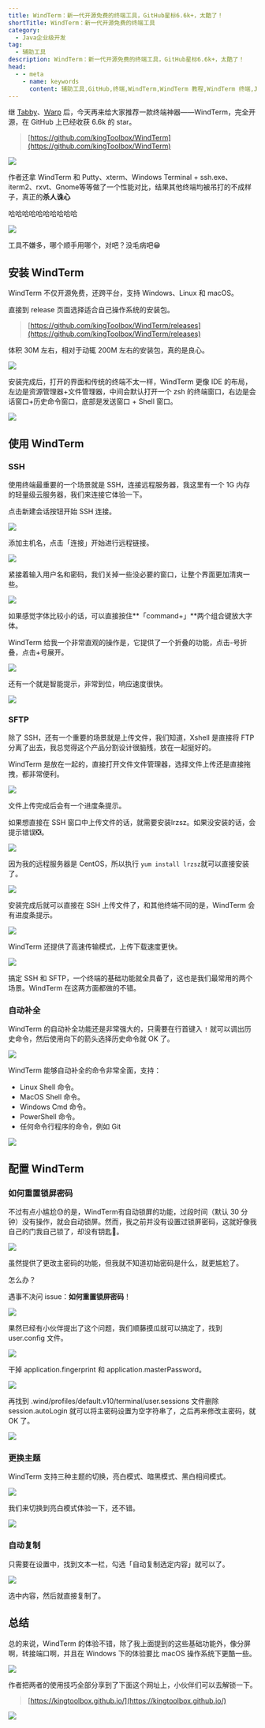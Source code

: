 ```yaml
---
title: WindTerm：新一代开源免费的终端工具，GitHub星标6.6k+，太酷了！
shortTitle: WindTerm：新一代开源免费的终端工具
category:
  - Java企业级开发
tag:
  - 辅助工具
description: WindTerm：新一代开源免费的终端工具，GitHub星标6.6k+，太酷了！
head:
  - - meta
    - name: keywords
      content: 辅助工具,GitHub,终端,WindTerm,WindTerm 教程,WindTerm 终端,Java企业级开发
---
```


继 [Tabby](https://tobebetterjavaer.com/gongju/tabby.html)、[Warp](https://tobebetterjavaer.com/gongju/warp.html) 后，今天再来给大家推荐一款终端神器——WindTerm，完全开源，在 GitHub 上已经收获 6.6k 的 star。

>[https://github.com/kingToolbox/WindTerm](https://github.com/kingToolbox/WindTerm)

![](http://cdn.tobebetterjavaer.com/tobebetterjavaer/images/gongju/windterm-5220349e-fb8b-41c8-94c7-9d37b0eeaa82.png)

作者还拿 WindTerm 和 Putty、xterm、Windows Terminal + ssh.exe、iterm2、rxvt、Gnome等等做了一个性能对比，结果其他终端均被吊打的不成样子，真正的**杀人诛心**

哈哈哈哈哈哈哈哈哈哈


![](http://cdn.tobebetterjavaer.com/tobebetterjavaer/images/gongju/windterm-d2958336-7d9b-46a5-9fd4-224b195dba03.png)

工具不嫌多，哪个顺手用哪个，对吧？没毛病吧😁


## 安装 WindTerm

WindTerm 不仅开源免费，还跨平台，支持 Windows、Linux 和 macOS。

直接到 release 页面选择适合自己操作系统的安装包。

>[https://github.com/kingToolbox/WindTerm/releases](https://github.com/kingToolbox/WindTerm/releases)

体积 30M 左右，相对于动辄 200M 左右的安装包，真的是良心。

![](http://cdn.tobebetterjavaer.com/tobebetterjavaer/images/gongju/windterm-f7abe795-d43b-4f53-93a5-e59241d45930.png)

安装完成后，打开的界面和传统的终端不太一样，WindTerm 更像 IDE 的布局，左边是资源管理器+文件管理器，中间会默认打开一个 zsh 的终端窗口，右边是会话窗口+历史命令窗口，底部是发送窗口 + Shell 窗口。

![](http://cdn.tobebetterjavaer.com/tobebetterjavaer/images/gongju/windterm-28d20f75-c5d0-47bf-96db-a2f470f03c42.png)

## 使用 WindTerm

### SSH

使用终端最重要的一个场景就是 SSH，连接远程服务器，我这里有一个 1G 内存的轻量级云服务器，我们来连接它体验一下。

点击新建会话按钮开始 SSH 连接。


![](http://cdn.tobebetterjavaer.com/tobebetterjavaer/images/gongju/windterm-21565ed0-90d8-466f-b505-d1d2f58388be.png)

添加主机名，点击「连接」开始进行远程链接。


![](http://cdn.tobebetterjavaer.com/tobebetterjavaer/images/gongju/windterm-fec8d31e-aa33-4d5e-b0c0-4c7f09ea208b.png)

紧接着输入用户名和密码，我们关掉一些没必要的窗口，让整个界面更加清爽一些。


![](http://cdn.tobebetterjavaer.com/tobebetterjavaer/images/gongju/windterm-aae1b222-c6da-4285-8efe-e87e5cc66702.png)

如果感觉字体比较小的话，可以直接按住**「command+」**两个组合键放大字体。

WindTerm 给我一个非常直观的操作是，它提供了一个折叠的功能，点击-号折叠，点击+号展开。


![](http://cdn.tobebetterjavaer.com/tobebetterjavaer/images/gongju/windterm-e3415e9c-d002-4492-af9d-83b02e87c7d8.png)

还有一个就是智能提示，非常到位，响应速度很快。

![](http://cdn.tobebetterjavaer.com/tobebetterjavaer/images/gongju/windterm-a34d2157-3a5d-4afa-a5c4-2cc323244c4f.png)


### SFTP

除了 SSH，还有一个重要的场景就是上传文件，我们知道，Xshell 是直接将 FTP 分离了出去，我总觉得这个产品分割设计很脑残，放在一起挺好的。

WindTerm 是放在一起的，直接打开文件文件管理器，选择文件上传还是直接拖拽，都非常便利。


![](http://cdn.tobebetterjavaer.com/tobebetterjavaer/images/gongju/windterm-e23d187e-9d67-4e6a-9b22-e9a3a0e459a5.png)

文件上传完成后会有一个进度条提示。

如果想直接在 SSH 窗口中上传文件的话，就需要安装lrzsz。如果没安装的话，会提示错误❎。


![](http://cdn.tobebetterjavaer.com/tobebetterjavaer/images/gongju/windterm-3eb27b2e-ba98-44f2-8ec3-4ec86e9f62d1.png)

因为我的远程服务器是 CentOS，所以执行 `yum install lrzsz`就可以直接安装了。

![](http://cdn.tobebetterjavaer.com/tobebetterjavaer/images/gongju/windterm-c6f757b9-a6e0-4bd9-beef-9ce501cbdf41.png)

安装完成后就可以直接在 SSH 上传文件了，和其他终端不同的是，WindTerm 会有进度条提示。

![](http://cdn.tobebetterjavaer.com/tobebetterjavaer/images/gongju/windterm-ee7b8acf-6e39-42d7-ab92-bf8e24243c38.png)

WindTerm 还提供了高速传输模式，上传下载速度更快。

![](http://cdn.tobebetterjavaer.com/tobebetterjavaer/images/gongju/windterm-f2315d1b-d6c9-4eff-8470-2088cff6cd05.png)


搞定 SSH 和 SFTP，一个终端的基础功能就全具备了，这也是我们最常用的两个场景。WindTerm 在这两方面都做的不错。

### 自动补全

WindTerm 的自动补全功能还是非常强大的，只需要在行首键入 `!` 就可以调出历史命令，然后使用向下的箭头选择历史命令就 OK 了。


![](http://cdn.tobebetterjavaer.com/tobebetterjavaer/images/gongju/windterm-838a4711-4e09-46d7-a0d5-99e302889d27.png)

WindTerm 能够自动补全的命令非常全面，支持：

- Linux Shell 命令。
- MacOS Shell 命令。
- Windows Cmd 命令。
- PowerShell 命令。
- 任何命令行程序的命令，例如 Git


![](http://cdn.tobebetterjavaer.com/tobebetterjavaer/images/gongju/windterm-62b525bf-c4c6-4e3a-b313-884c945809e3.png)



## 配置 WindTerm

### 如何重置锁屏密码

不过有点小尴尬😓的是，WindTerm有自动锁屏的功能，过段时间（默认 30 分钟）没有操作，就会自动锁屏。然而，我之前并没有设置过锁屏密码，这就好像我自己的门我自己锁了，却没有钥匙🔑。


![](http://cdn.tobebetterjavaer.com/tobebetterjavaer/images/gongju/windterm-17017bd4-4da6-41f5-bf48-2b056dbfe258.png)

虽然提供了更改主密码的功能，但我就不知道初始密码是什么，就更尴尬了。

怎么办？

遇事不决问 issue：**如何重置锁屏密码**！



![](http://cdn.tobebetterjavaer.com/tobebetterjavaer/images/gongju/windterm-759ffc3b-0119-4a2b-bce5-68c7f8612b31.png)


果然已经有小伙伴提出了这个问题，我们顺藤摸瓜就可以搞定了，找到 user.config 文件。


![](http://cdn.tobebetterjavaer.com/tobebetterjavaer/images/gongju/windterm-f4a8b033-5d77-4361-935e-66c210e67690.png)

干掉 application.fingerprint 和 application.masterPassword。


![](http://cdn.tobebetterjavaer.com/tobebetterjavaer/images/gongju/windterm-4cd13932-07a3-4696-9752-265ed76c4463.png)

再找到 .wind/profiles/default.v10/terminal/user.sessions 文件删除 session.autoLogin 就可以将主密码设置为空字符串了，之后再来修改主密码，就 OK 了。

![](http://cdn.tobebetterjavaer.com/tobebetterjavaer/images/gongju/windterm-21423050-3de4-4afe-9e4a-0b073c4f6504.png)

### 更换主题

WindTerm 支持三种主题的切换，亮白模式、暗黑模式、黑白相间模式。

![](http://cdn.tobebetterjavaer.com/tobebetterjavaer/images/gongju/windterm-6b123b12-903e-4040-86e6-95162df4aa09.png)

我们来切换到亮白模式体验一下，还不错。

![](http://cdn.tobebetterjavaer.com/tobebetterjavaer/images/gongju/windterm-a18114a4-17d5-4f83-b96d-f9007d67e560.png)

### 自动复制

只需要在设置中，找到文本一栏，勾选「自动复制选定内容」就可以了。

![](http://cdn.tobebetterjavaer.com/tobebetterjavaer/images/gongju/windterm-fd333685-e76e-434c-832e-2f2b594dfd35.png)

选中内容，然后就直接复制了。

## 总结

总的来说，WindTerm 的体验不错，除了我上面提到的这些基础功能外，像分屏啊，转接端口啊，并且在 Windows 下的体验要比 macOS 操作系统下更酷一些。


![](http://cdn.tobebetterjavaer.com/tobebetterjavaer/images/gongju/windterm-201419f5-0097-4fe2-b24f-3d35c25c18d0.png)


作者把两者的使用技巧全部分享到了下面这个网址上，小伙伴们可以去解锁一下。

>[https://kingtoolbox.github.io/](https://kingtoolbox.github.io/)

![](http://cdn.tobebetterjavaer.com/tobebetterjavaer/images/xingbiaogongzhonghao.png)
